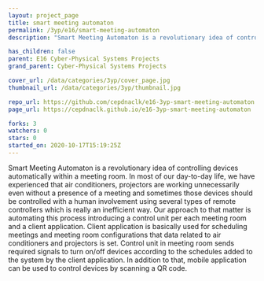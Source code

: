 ```yaml
---
layout: project_page
title: smart meeting automaton
permalink: /3yp/e16/smart-meeting-automaton
description: "Smart Meeting Automaton is a revolutionary idea of controlling devices automatically within a meeting room. In most of our day-to-day life, we have experienced that air conditioners, projectors are working unnecessarily even without a presence of a meeting and sometimes those devices should be controlled with a human involvement using several types of remote controllers which is really an inefficient way. Our approach to that matter is automating this process introducing a control unit per each meeting room and a client application. Client application is basically used for scheduling meetings and meeting room configurations that data related to air conditioners and projectors is set. Control unit in meeting room sends required signals to turn on/off devices according to the schedules added to the system by the client application. In addition to that, mobile application can be used to control devices by scanning a QR code."

has_children: false
parent: E16 Cyber-Physical Systems Projects
grand_parent: Cyber-Physical Systems Projects

cover_url: /data/categories/3yp/cover_page.jpg
thumbnail_url: /data/categories/3yp/thumbnail.jpg

repo_url: https://github.com/cepdnaclk/e16-3yp-smart-meeting-automaton
page_url: https://cepdnaclk.github.io/e16-3yp-smart-meeting-automaton

forks: 3
watchers: 0
stars: 0
started_on: 2020-10-17T15:19:25Z
---
```

Smart Meeting Automaton is a revolutionary idea of controlling devices automatically within a meeting room. In most of our day-to-day life, we have experienced that air conditioners, projectors are working unnecessarily even without a presence of a meeting and sometimes those devices should be controlled with a human involvement using several types of remote controllers which is really an inefficient way. Our approach to that matter is automating this process introducing a control unit per each meeting room and a client application. Client application is basically used for scheduling meetings and meeting room configurations that data related to air conditioners and projectors is set. Control unit in meeting room sends required signals to turn on/off devices according to the schedules added to the system by the client application. In addition to that, mobile application can be used to control devices by scanning a QR code.

